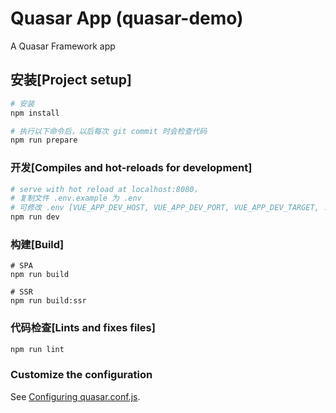 # Quasar App (quasar-demo)

A Quasar Framework app

## 安装[Project setup]
```bash
# 安装
npm install

# 执行以下命令后，以后每次 git commit 时会检查代码
npm run prepare
```

### 开发[Compiles and hot-reloads for development]
```bash
# serve with hot reload at localhost:8080，
# 复制文件 .env.example 为 .env
# 可修改 .env [VUE_APP_DEV_HOST, VUE_APP_DEV_PORT, VUE_APP_DEV_TARGET, ...]
npm run dev
```

### 构建[Build]

```shell
# SPA
npm run build

# SSR
npm run build:ssr
```

### 代码检查[Lints and fixes files]

```bash
npm run lint
```

### Customize the configuration
See [Configuring quasar.conf.js](https://quasar.dev/quasar-cli/quasar-conf-js).
